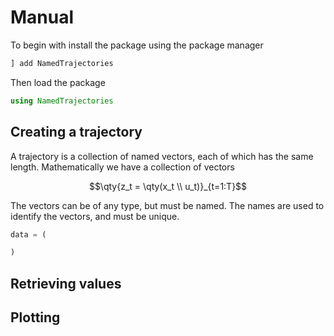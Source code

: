 # Manual

To begin with install the package using the package manager

```julia
] add NamedTrajectories
```

Then load the package

```julia
using NamedTrajectories
```

## Creating a trajectory

A trajectory is a collection of named vectors, each of which has the same length. Mathematically we have a collection of vectors

```math
\qty{z_t = \qty(x_t \\ u_t)}_{t=1:T}
```

The vectors can be of any type, but must be named. The names are used to identify the vectors, and must be unique.

```julia
data = (

) 
```


## Retrieving values 


## Plotting